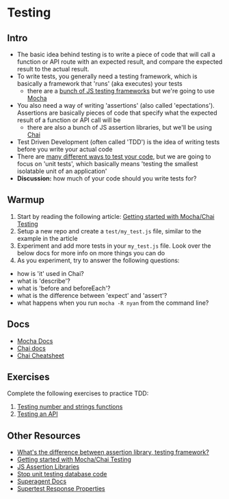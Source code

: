# Testing
## Intro
- The basic idea behind testing is to write a piece of code that will call a function or API route with an expected result, and compare the expected result to the actual result.
- To write tests, you generally need a testing framework, which is basically a framework that 'runs' (aka executes) your tests
  - there are a [bunch of JS testing frameworks](http://stackoverflow.com/questions/4308786/what-is-the-best-testing-framework-to-use-with-node-js) but we're going to use [Mocha](https://mochajs.org/)
- You also need a way of writing 'assertions' (also called 'epectations'). Assertions are basically pieces of code that specify what the expected result of a function or API call will be
  - there are also a bunch of JS assertion libraries, but we'll be using [Chai](http://chaijs.com/)
- Test Driven Development (often called 'TDD') is the idea of writing tests before you write your actual code
- There are [many different ways to test your code](http://stackoverflow.com/questions/437897/what-are-unit-testing-and-integration-testing-and-what-other-types-of-testing-s), but we are going to focus on 'unit tests', which basically means 'testing the smallest isolatable unit of an application'
- **Discussion:** how much of your code should you write tests for?

## Warmup
1. Start by reading the following article: [Getting started with Mocha/Chai Testing](http://ricostacruz.com/til/get-started-with-mocha)
1. Setup a new repo and create a `test/my_test.js` file, similar to the example in the article
1. Experiment and add more tests in your `my_test.js` file. Look over the below docs for more info on more things you can do
1. As you experiment, try to answer the following questions:
  - how is 'it' used in Chai?
  - what is 'describe'?
  - what is 'before and beforeEach'?
  - what is the difference between 'expect' and 'assert'?
  - what happens when you run `mocha -R nyan` from the command line?

## Docs
- [Mocha Docs](https://mochajs.org/)
- [Chai docs](http://chaijs.com/)
- [Chai Cheatsheet](http://ricostacruz.com/cheatsheets/chai.html)

## Exercises
Complete the following exercises to practice TDD:

1. [Testing number and strings functions](https://github.com/C4Q/numbers-and-strings-testing)
1. [Testing an API](https://github.com/C4Q/api-testing)

## Other Resources
- [What's the difference between assertion library, testing framework?](http://stackoverflow.com/questions/25678063/whats-the-difference-between-assertion-library-testing-framework-and-testing-e)
- [Getting started with Mocha/Chai Testing](http://ricostacruz.com/til/get-started-with-mocha)
- [JS Assertion Libraries](http://stackoverflow.com/questions/10472152/standalone-assertion-libraries)
- [Stop unit testing database code](https://blog.jooq.org/2014/06/26/stop-unit-testing-database-code/)
- [Superagent Docs](http://visionmedia.github.io/superagent/#test-documentation)
- [Supertest Response Properties](http://visionmedia.github.io/superagent/#response-properties)
